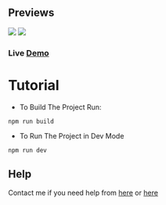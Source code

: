 ## Previews

<img src="https://cdn.discordapp.com/attachments/973297625791098880/978069200222445578/unknown.png">
<img src="https://cdn.discordapp.com/attachments/973297625791098880/978069306527076393/unknown.png">

### Live [Demo](https://sethh.xyz)

# Tutorial

- To Build The Project Run:

```
npm run build
```

- To Run The Project in Dev Mode
```
npm run dev
```

## Help

Contact me if you need help from [here](https://lookup.guru/920364039568236565) or [here](https://lookup.guru/485776789277507585)
